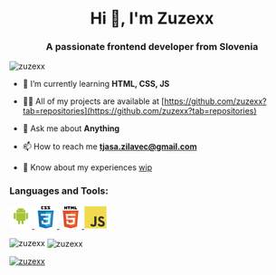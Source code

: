 <h1 align="center">Hi 👋, I'm Zuzexx</h1>
<h3 align="center">A passionate frontend developer from Slovenia</h3>

<p align="left"> <img src="https://komarev.com/ghpvc/?username=zuzexx&label=Profile%20views&color=0e75b6&style=flat" alt="zuzexx" /> </p>


- 🌱 I’m currently learning **HTML, CSS, JS**

- 👨‍💻 All of my projects are available at [https://github.com/zuzexx?tab=repositories](https://github.com/zuzexx?tab=repositories)

- 💬 Ask me about **Anything**

- 📫 How to reach me **tjasa.zilavec@gmail.com**

- 📄 Know about my experiences [wip](wip)


<h3 align="left">Languages and Tools:</h3>
<p align="left"> <a href="https://developer.android.com" target="_blank"> <img src="https://raw.githubusercontent.com/devicons/devicon/master/icons/android/android-original-wordmark.svg" alt="android" width="40" height="40"/> </a> <a href="https://www.w3schools.com/css/" target="_blank"> <img src="https://raw.githubusercontent.com/devicons/devicon/master/icons/css3/css3-original-wordmark.svg" alt="css3" width="40" height="40"/> </a> <a href="https://www.w3.org/html/" target="_blank"> <img src="https://raw.githubusercontent.com/devicons/devicon/master/icons/html5/html5-original-wordmark.svg" alt="html5" width="40" height="40"/> </a> <a href="https://developer.mozilla.org/en-US/docs/Web/JavaScript" target="_blank"> <img src="https://raw.githubusercontent.com/devicons/devicon/master/icons/javascript/javascript-original.svg" alt="javascript" width="40" height="40"/> </a> </p>

<p><img align="left" src="https://github-readme-stats.vercel.app/api/top-langs?username=zuzexx&show_icons=true&locale=en&layout=compact" alt="zuzexx" /></p>

<p>&nbsp;<img align="center" src="https://github-readme-stats.vercel.app/api?username=zuzexx&show_icons=true&locale=en" alt="zuzexx" /></p>

<p align="left"> <a href="https://github.com/ryo-ma/github-profile-trophy"><img src="https://github-profile-trophy.vercel.app/?username=zuzexx" alt="zuzexx" /></a> </p>


<!---
zuzexx/zuzexx is a ✨ special ✨ repository because its `README.md` (this file) appears on your GitHub profile.
You can click the Preview link to take a look at your changes.
--->
